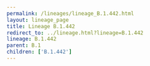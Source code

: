 ```yaml
---
permalink: /lineages/lineage_B.1.442.html
layout: lineage_page
title: Lineage B.1.442
redirect_to: ../lineage.html?lineage=B.1.442
lineage: B.1.442
parent: B.1
children: ['B.1.442']
---
```

